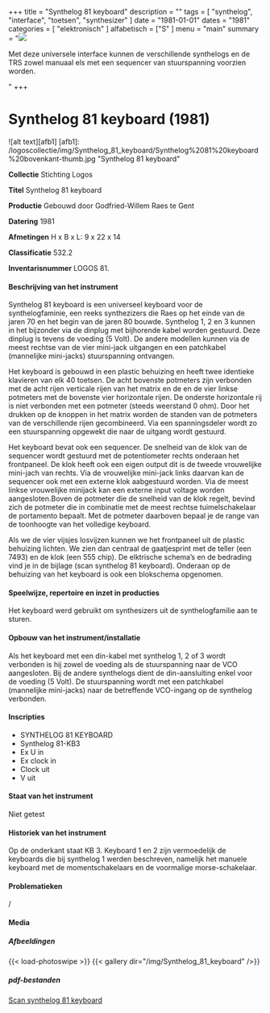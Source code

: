 ﻿+++
title = "Synthelog 81 keyboard"
description = ""
tags = [
"synthelog", "interface", "toetsen", "synthesizer"
]
date = "1981-01-01"
dates = "1981"
categories = [ "elektronisch"
]
alfabetisch = ["S"
]
menu = "main"
summary = "<a href='/logoscollectie/1981/synthelog_81_keyboard'><img src='/logoscollectie/img/Synthelog_81_keyboard/Synthelog%2081%20keyboard%20bovenkant-thumb.jpg'></a><p>Met deze universele interface kunnen de verschillende synthelogs en de TRS zowel manuaal els met een sequencer van stuurspanning voorzien worden.</p>"
+++

# Synthelog 81 keyboard (1981)

![alt text][afb1]
[afb1]: /logoscollectie/img/Synthelog_81_keyboard/Synthelog%2081%20keyboard%20bovenkant-thumb.jpg "Synthelog 81 keyboard"

**Collectie**
Stichting Logos

**Titel**
Synthelog 81 keyboard

**Productie**
Gebouwd door Godfried-Willem Raes te Gent

**Datering**
1981

**Afmetingen**
H x B x L: 9 x 22 x 14

**Classificatie**
532.2

**Inventarisnummer**
LOGOS 81.

#### Beschrijving van het instrument
Synthelog 81 keyboard is een universeel keyboard voor de synthelogfaminie, een reeks synthezizers die Raes op het einde van de jaren 70 en het begin van de jaren 80 bouwde. Synthelog 1, 2 en 3 kunnen in het bijzonder via de dinplug met bijhorende kabel worden gestuurd. Deze dinplug is tevens de voeding (5 Volt). De andere modellen kunnen via de meest rechtse van de vier mini-jack uitgangen en een patchkabel (mannelijke mini-jacks) stuurspanning ontvangen.

Het keyboard is gebouwd in een plastic behuizing en heeft twee identieke klavieren van elk 40 toetsen. De acht bovenste potmeters zijn verbonden met de acht rijen verticale rijen van het matrix en de en de vier linkse potmeters met de bovenste vier horizontale rijen. De onderste horizontale rij is niet verbonden met een potmeter (steeds weerstand 0 ohm). Door het drukken op de knoppen in het matrix worden de standen van de potmeters van de verschillende rijen gecombineerd. Via een spanningsdeler wordt zo een stuurspanning opgewekt die naar de uitgang wordt gestuurd. 

Het keyboard bevat ook een sequencer. De snelheid van de klok van de sequencer wordt gestuurd met de potentiometer rechts onderaan het frontpaneel. De klok heeft ook een eigen output dit is de tweede vrouwelijke mini-jach van rechts. Via de vrouwelijke mini-jack links daarvan kan de sequencer ook met een externe klok aabgestuurd worden. Via de meest linkse vrouwelijke minijack kan een externe input voltage worden aangesloten.Boven de potmeter die de snelheid van de klok regelt, bevind zich de potmeter die in combinatie met de meest rechtse tuimelschakelaar de portamento bepaalt. Met de potmeter daarboven bepaal je de range van de toonhoogte van het volledige keyboard. 

Als we de vier vijsjes losvijzen kunnen we het frontpaneel uit de plastic behuizing lichten. We zien dan centraal de gaatjesprint met de teller (een 7493) en de klok (een 555 chip). De elktrische schema’s en de bedrading vind je in de bijlage (scan synthelog 81 keyboard).
Onderaan op de behuizing van het keyboard is ook een blokschema opgenomen.

#### Speelwijze, repertoire en inzet in producties
Het keyboard werd gebruikt om synthesizers uit de synthelogfamilie aan te sturen.

#### Opbouw van het instrument/installatie
Als het keyboard met een din-kabel met synthelog 1, 2 of 3 wordt verbonden is hij zowel de voeding als de stuurspanning naar de VCO aangesloten. Bij de andere synthelogs dient de din-aansluiting enkel voor de voeding (5 Volt). De stuurspanning wordt met een patchkabel (mannelijke mini-jacks) naar de betreffende VCO-ingang op de synthelog verbonden.      

#### Inscripties
- SYNTHELOG 81 KEYBOARD
- Synthelog 81-KB3
- Ex U in 
- Ex clock in
- Clock uit 
- V uit

#### Staat van het instrument
Niet getest

#### Historiek van het instrument
Op de onderkant staat KB 3. Keyboard 1 en 2 zijn vermoedelijk de keyboards die bij synthelog 1 werden beschreven, namelijk het manuele keyboard met de momentschakelaars en de voormalige morse-schakelaar.

#### Problematieken
/

#### Media
##### Afbeeldingen
{{< load-photoswipe >}}
{{< gallery dir="/img/Synthelog_81_keyboard" />}}

##### pdf-bestanden
[Scan synthelog 81 keyboard](/logosfoundation/pdf/Synthelog_81_keyboard/Scan_synthelog_81_keyboard.pdf)



